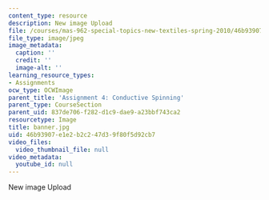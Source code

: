 ```yaml
---
content_type: resource
description: New image Upload
file: /courses/mas-962-special-topics-new-textiles-spring-2010/46b93907e1e2b2c247d39f80f5d92cb7_banner.jpg
file_type: image/jpeg
image_metadata:
  caption: ''
  credit: ''
  image-alt: ''
learning_resource_types:
- Assignments
ocw_type: OCWImage
parent_title: 'Assignment 4: Conductive Spinning'
parent_type: CourseSection
parent_uid: 837de706-f282-d1c9-dae9-a23bbf743ca2
resourcetype: Image
title: banner.jpg
uid: 46b93907-e1e2-b2c2-47d3-9f80f5d92cb7
video_files:
  video_thumbnail_file: null
video_metadata:
  youtube_id: null
---
```

New image Upload

